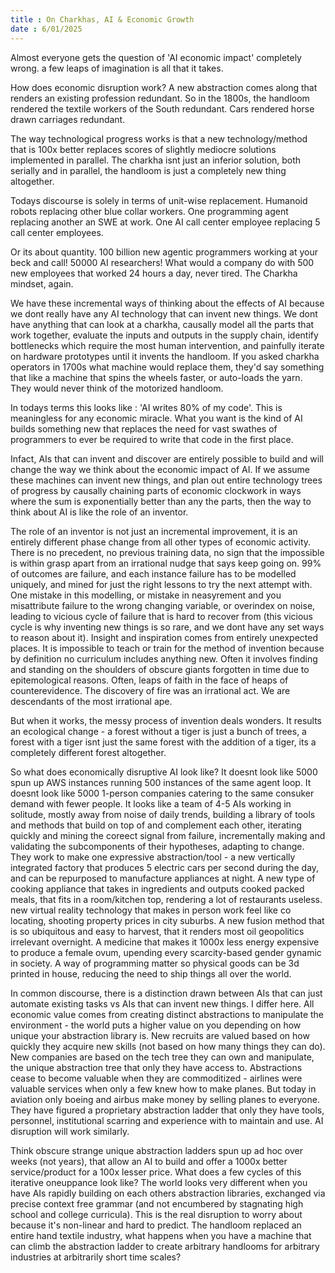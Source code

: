 ```yaml
---
title : On Charkhas, AI & Economic Growth
date : 6/01/2025
---
```


Almost everyone gets the question of 'AI economic impact' completely wrong. a few leaps of imagination is all that it takes.

How does economic disruption work? A new abstraction comes along that renders an existing profession redundant. So in the 1800s, the handloom rendered the textile workers of the South redundant. Cars rendered horse drawn carriages redundant. 

The way technological progress works is that a new technology/method that is 100x better replaces scores of slightly mediocre solutions implemented in parallel. The charkha isnt just an inferior solution, both serially and in parallel, the handloom is just a completely new thing altogether. 

Todays discourse is solely in terms of unit-wise replacement. Humanoid robots replacing other blue collar workers. One programming agent replacing another an SWE at work. One AI call center employee replacing 5 call center employees.

Or its about quantity. 100 billion new agentic programmers working at your beck and call! 50000 AI researchers! What would a company do with 500 new employees that worked 24 hours a day, never tired. The Charkha mindset, again. 

We have these incremental ways of thinking about the effects of AI because we dont really have any AI technology that can invent new things. We dont have anything that can look at a charkha, causally model all the parts that work together, evaluate the inputs and outputs in the supply chain, identify bottlenecks which require the most human intervention, and painfully iterate on hardware prototypes until it invents the handloom. If you asked charkha operators in 1700s what machine would replace them, they'd say something that like a machine that spins the wheels faster, or auto-loads the yarn. They would never think of the motorized handloom. 

In todays terms this looks like : 'AI writes 80% of my code'. This is meaningless for any economic miracle. What you want is the kind of AI builds something new that replaces the need for vast swathes of programmers to ever be required to write that code in the first place. 

Infact, AIs that can invent and discover are entirely possible to build and will change the way we think about the economic impact of AI. If we assume these machines can invent new things, and plan out entire technology trees of progress by causally chaining parts of economic clockwork in ways where the sum is exponentially better than any the parts, then the way to think about AI is like the role of an inventor. 

The role of an inventor is not just an incremental improvement, it is an entirely different phase change from all other types of economic activity. There is no precedent, no previous training data, no sign that the impossible is within grasp apart from an irrational nudge that says keep going on. 99% of outcomes are failure, and each instance failure has to be modelled uniquely, and mined for just the right lessons to try the next attempt with. One mistake in this modelling, or mistake in neasyrement and you misattribute failure to the wrong changing variable, or overindex on noise, leading to vicious cycle of failure that is hard to recover from (this vicious cycle is why inventing new things is so rare, and we dont have any set ways to reason about it). Insight and inspiration comes from entirely unexpected places. It is impossible to teach or train for the method of invention because by definition no curriculum includes anything new. Often it involves finding and standing on the shoulders of obscure giants forgotten in time due to epitemological reasons. Often, leaps of faith in the face of heaps of counterevidence. The discovery of fire was an irrational act. We are descendants of the most irrational ape.

But when it works, the messy process of invention deals wonders. It results an ecological change - a forest without a tiger is just a bunch of trees, a forest with a tiger isnt just the same forest with the addition of a tiger, its a completely different forest altogether. 

So what does economically disruptive AI look like? It doesnt look like 5000 spun up AWS instances running 500 instances of the same agent loop. It doesnt look like 5000 1-person companies catering to the same consuker demand with fewer people. It looks like a team of 4-5 AIs working in solitude, mostly away from noise of daily trends, building a library of tools and methods that build on top of and complement each other, iterating quickly and mining the coreect signal from failure, incrementally making and validating the subcomponents of their hypotheses, adapting to change. They work to make one expressive abstraction/tool - a new vertically integrated factory that produces 5 electric cars per second during the day, and can be repurposed to manufacture appliances at night. A new type of cooking appliance that takes in ingredients and outputs cooked packed meals, that fits in a room/kitchen top, rendering a lot of restaurants useless. new virtual reality technology that makes in person work feel like co locating, shooting property prices in city suburbs. A new fusion method that is so ubiquitous and easy to harvest, that it renders most oil geopolitics irrelevant overnight. A medicine that makes it 1000x less energy expensive to produce a female ovum, upending every scarcity-based gender gynamic in society. A way of programming matter so physical goods can be 3d printed in house, reducing the need to ship things all over the world. 

In common discourse, there is a distinction drawn between AIs that can just automate existing tasks vs AIs that can invent new things. I differ here. All economic value comes from creating distinct abstractions to manipulate the environment - the world puts a higher value on you depending on how unique your abstraction library is. New recruits are valued based on how quickly they acquire new skills (not based on how many things they can do). New companies are based on the tech tree they can own and manipulate, the unique abstraction tree that only they have access to. Abstractions cease to become valuable when they are commoditized - airlines were valuable services when only a few knew how to make planes. But today in aviation only boeing and airbus make money by selling planes to everyone. They have figured a proprietary abstraction ladder that only they have tools, personnel, institutional scarring and experience with to maintain and use. AI disruption will work similarly.

Think obscure strange unique abstraction ladders spun up ad hoc over weeks (not years), that allow an AI to build and offer a 1000x better service/product for a 100x lesser price. What does a few cycles of this iterative oneuppance look like? The world looks very different when you have AIs rapidly building on each others abstraction libraries, exchanged via precise context free grammar (and not encumbered by stagnating high school and college curricula). This is the real disruption to worry about because it's non-linear and hard to predict. The handloom replaced an entire hand textile industry, what happens when you have a machine that can climb the abstraction ladder to create arbitrary handlooms for arbitrary industries at arbitrarily short time scales? 